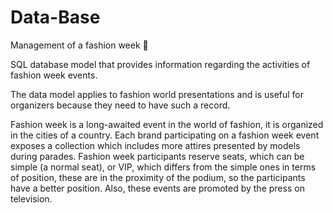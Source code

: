 # Data-Base
Management of a fashion week :dress:

SQL database model that provides information regarding the activities of fashion week events.

The data model applies to fashion world presentations and is useful for organizers because they need to have such a record.

Fashion week is a long-awaited event in the world of fashion, it is organized in the cities of a country. Each brand participating on a fashion week event exposes a collection which includes more attires presented by models during parades. Fashion week participants reserve seats, which can be simple (a normal seat), or VIP, which differs from the simple ones in terms of position, these are in the proximity of the podium, so the participants have a better position. Also, these events are promoted by the press on television.


